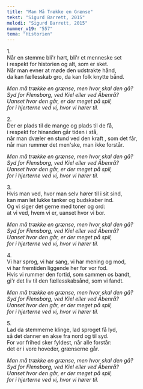 ```yaml
---
title: "Man Må Trække en Grænse"
tekst: "Sigurd Barrett, 2015"
melodi: "Sigurd Barrett, 2015"
nummer_v19: "557"
tema: "Historien"
---
```


1\.\
Når en stemme bli'r hørt, bli'r et menneske set\
i respekt for historien og alt, som er sket.\
Når man evner at møde den udstrakte hånd,\
da kan fællesskab gro, da kan folk knytte bånd.

*Man må trække en grænse, men hvor skal den gå?*\
*Syd for Flensborg, ved Kiel eller ved Åbenrå?*\
*Uanset hvor den går, er der meget på spil,*\
*for i hjerterne ved vi, hvor vi hører til.*

2\.\
Der er plads til de mange og plads til de få,\
i respekt for hinanden går tiden i stå,\
når man dvæler en stund ved den kraft , som det får,\
når man rummer det men'ske, man ikke forstår.

*Man må trække en grænse, men hvor skal den gå?*\
*Syd for Flensborg, ved Kiel eller ved Åbenrå?*\
*Uanset hvor den går, er der meget på spil,*\
*for i hjerterne ved vi, hvor vi hører til.*

3\.\
Hvis man ved, hvor man selv hører til i sit sind,\
kan man let lukke tanker og budskaber ind.\
Og vi siger det gerne med toner og ord:\
at vi ved, hvem vi er, uanset hvor vi bor.

*Man må trække en grænse, men hvor skal den gå?*\
*Syd for Flensborg, ved Kiel eller ved Åbenrå?*\
*Uanset hvor den går, er der meget på spil,*\
*for i hjerterne ved vi, hvor vi hører til.*

4\.\
Vi har sprog, vi har sang, vi har mening og mod,\
vi har fremtiden liggende her for vor fod.\
Hvis vi rummer den fortid, som sammen os bandt,\
gi'r det liv til den fællesskabsånd, som vi fandt.

*Man må trække en grænse, men hvor skal den gå?*\
*Syd for Flensborg, ved Kiel eller ved Åbenrå?*\
*Uanset hvor den går, er der meget på spil,*\
*for i hjerterne ved vi, hvor vi hører til.*

5\.\
Lad da stemmerne klinge, lad sproget få lyd,\
så det danner en akse fra nord og til syd.\
For vor frihed sker fyldest, når alle forstår:\
det er i vore hoveder, grænserne går.

*Man må trække en grænse, men hvor skal den gå?*\
*Syd for Flensborg, ved Kiel eller ved Åbenrå?*\
*Uanset hvor den går, er der meget på spil,*\
*for i hjerterne ved vi, hvor vi hører til.*